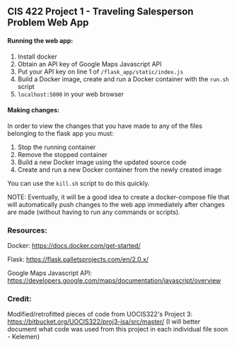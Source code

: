 ## CIS 422 Project 1 - Traveling Salesperson Problem Web App

#### Running the web app:

1. Install docker
2. Obtain an API key of Google Maps Javascript API
3. Put your API key on line 1 of `/flask_app/static/index.js`
4. Build a Docker image, create and run a Docker container with the `run.sh` script
5. `localhost:5000` in your web browser

#### Making changes:

In order to view the changes that you have made to any of the files belonging to the flask app you must:

1. Stop the running container
2. Remove the stopped container
3. Build a new Docker image using the updated source code
4. Create and run a new Docker container from the newly created image

You can use the `kill.sh` script to do this quickly.

NOTE: Eventually, it will be a good idea to create a docker-compose file that will automatically push changes to the web app immediately after changes are made (without having to run any commands or scripts).

### Resources:

Docker: https://docs.docker.com/get-started/

Flask: https://flask.palletsprojects.com/en/2.0.x/

Google Maps Javascript API: https://developers.google.com/maps/documentation/javascript/overview

### Credit:

Modified/retrofitted pieces of code from UOCIS322's Project 3: https://bitbucket.org/UOCIS322/proj3-jsa/src/master/
(I will better document what code was used from this project in each individual file soon - Kelemen)
